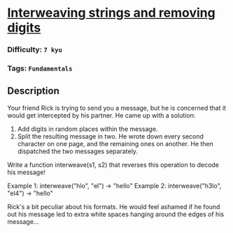 # [Interweaving strings and removing digits](https://www.codewars.com/kata/588a7d45019c42be61000009)

### Difficulty: `7 kyu`

### Tags: `Fundamentals` 

## Description

Your friend Rick is trying to send you a message, but he is concerned that it would get intercepted by his partner. He came up with a solution:

1. Add digits in random places within the message.
2. Split the resulting message in two. He wrote down every second character on one page, and the remaining ones on another. He then dispatched the two messages separately.

Write a function interweave(s1, s2) that reverses this operation to decode his message!

Example 1: interweave("hlo", "el") -> "hello" Example 2: interweave("h3lo", "el4") -> "hello"

Rick's a bit peculiar about his formats. He would feel ashamed if he found out his message led to extra white spaces hanging around the edges of his message...

